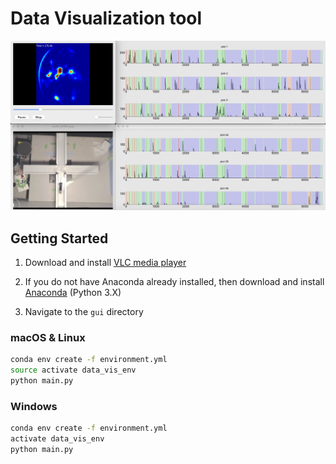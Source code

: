 # Data Visualization tool
![screenshot](gui_screenshot.png)

## Getting Started

1. Download and install [VLC media player](https://www.videolan.org/vlc/index.html)

2. If you do not have Anaconda already installed, then download and install [Anaconda](https://docs.anaconda.com/anaconda/install/) (Python 3.X)

3. Navigate to the `gui` directory

### macOS & Linux

```Bash
conda env create -f environment.yml
source activate data_vis_env
python main.py
```

### Windows

```Bash
conda env create -f environment.yml
activate data_vis_env
python main.py
```

